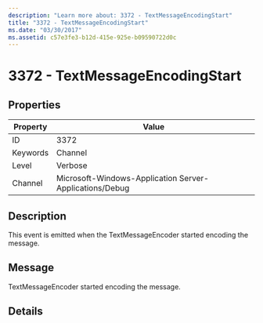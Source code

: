 ```yaml
---
description: "Learn more about: 3372 - TextMessageEncodingStart"
title: "3372 - TextMessageEncodingStart"
ms.date: "03/30/2017"
ms.assetid: c57e3fe3-b12d-415e-925e-b09590722d0c
---
```

# 3372 - TextMessageEncodingStart

## Properties

| Property | Value |
| - | - |
|ID|3372|  
|Keywords|Channel|  
|Level|Verbose|  
|Channel|Microsoft-Windows-Application Server-Applications/Debug|  
  
## Description  

 This event is emitted when the TextMessageEncoder started encoding the message.  
  
## Message  

 TextMessageEncoder started encoding the message.  
  
## Details
